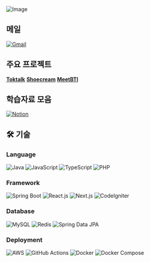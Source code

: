 ![Image](https://github.com/user-attachments/assets/02a8dcdf-06ed-408c-a5c3-4a140807407f)

## 메일
[![Gmail](https://img.shields.io/badge/Gmail-d14836?style=flat-square&logo=Gmail&logoColor=white)](mailto:gjuk7238@gmail.com)

## 주요 프로젝트
**[Toktalk](https://github.com/toktalk-application)**
**[Shoecream](https://github.com/shoe-cream)**
**[MeetBTI](https://github.com/quokkavely/meetbti-app)**

## 학습자료 모음
[![Notion](https://img.shields.io/badge/Notion-000000?style=flat-square&logo=notion&logoColor=white)](https://zealous-silica-66d.notion.site/b5d4808b5d454aa3a0d3456c1d94a01a)

## 🛠️ 기술

### Language
![Java](https://img.shields.io/badge/Java-007396?style=flat-square&logo=openjdk&logoColor=white)
![JavaScript](https://img.shields.io/badge/JavaScript-F7DF1E?style=flat-square&logo=javascript&logoColor=black)
![TypeScript](https://img.shields.io/badge/TypeScript-3178C6?style=flat-square&logo=typescript&logoColor=white)
![PHP](https://img.shields.io/badge/PHP-777BB4?style=flat-square&logo=php&logoColor=white)

### Framework
![Spring Boot](https://img.shields.io/badge/Spring%20Boot-6DB33F?style=flat-square&logo=springboot&logoColor=white)
![React.js](https://img.shields.io/badge/React-61DAFB?style=flat-square&logo=react&logoColor=black)
![Next.js](https://img.shields.io/badge/Next.js-000000?style=flat-square&logo=nextdotjs&logoColor=white)
![CodeIgniter](https://img.shields.io/badge/CodeIgniter-EF4223?style=flat-square&logo=codeigniter&logoColor=white)

### Database
![MySQL](https://img.shields.io/badge/MySQL-4479A1?style=flat-square&logo=mysql&logoColor=white)
![Redis](https://img.shields.io/badge/Redis-DC382D?style=flat-square&logo=redis&logoColor=white)
![Spring Data JPA](https://img.shields.io/badge/Spring%20Data%20JPA-6DB33F?style=flat-square&logo=spring&logoColor=white)

### Deployment
![AWS](https://img.shields.io/badge/AWS-232F3E?style=flat-square&logo=amazonwebservices&logoColor=white)
![GitHub Actions](https://img.shields.io/badge/GitHub%20Actions-2088FF?style=flat-square&logo=githubactions&logoColor=white)
![Docker](https://img.shields.io/badge/Docker-2496ED?style=flat-square&logo=docker&logoColor=white)
![Docker Compose](https://img.shields.io/badge/Docker%20Compose-2496ED?style=flat-square&logo=docker&logoColor=white)

